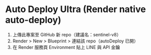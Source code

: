 # Auto Deploy Ultra (Render native auto-deploy)
1) 上傳此專案至 GitHub 新 repo（建議名：sentinel-v8）
2) Render > New > Blueprint > 連結該 repo（autoDeploy 已開）
3) 在 Render 服務頁 Environment 貼上 LINE 與 API 金鑰